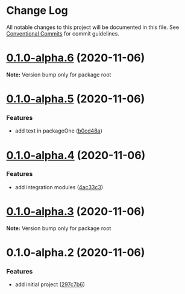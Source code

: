 # Change Log

All notable changes to this project will be documented in this file.
See [Conventional Commits](https://conventionalcommits.org) for commit guidelines.

# [0.1.0-alpha.6](https://github.com/ltsfran/example-lerna/compare/v0.1.0-alpha.5...v0.1.0-alpha.6) (2020-11-06)

**Note:** Version bump only for package root





# [0.1.0-alpha.5](https://github.com/ltsfran/example-lerna/compare/v0.1.0-alpha.4...v0.1.0-alpha.5) (2020-11-06)


### Features

* add text in packageOne ([b0cd48a](https://github.com/ltsfran/example-lerna/commit/b0cd48a896f16b5683b214d8a8f48613c0523896))





# [0.1.0-alpha.4](https://github.com/ltsfran/example-lerna/compare/v0.1.0-alpha.3...v0.1.0-alpha.4) (2020-11-06)


### Features

* add integration modules ([4ac33c3](https://github.com/ltsfran/example-lerna/commit/4ac33c3eb1a3432a5281bb61a868502ce87f5014))





# [0.1.0-alpha.3](https://github.com/ltsfran/example-lerna/compare/v0.1.0-alpha.2...v0.1.0-alpha.3) (2020-11-06)

**Note:** Version bump only for package root





# 0.1.0-alpha.2 (2020-11-06)


### Features

* add initial project ([297c7b6](https://github.com/ltsfran/example-lerna/commit/297c7b6a792237ae891dd7b83cb496e1d997b51c))
